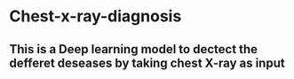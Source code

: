 # Chest-x-ray-diagnosis
## This is a Deep learning model to dectect the defferet deseases by taking chest X-ray as input
